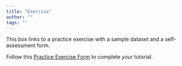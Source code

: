 ```yaml
---
title: "Exercise"
author: ""
tags: ""
---
```


<!-- excerpt start -->
This box links to a practice exercise with a sample dataset and a self-assessment form.
<!-- excerpt end -->

Follow this [Practice Exercise Form](https://docs.google.com/forms/your-form-link) to complete your tutorial.
